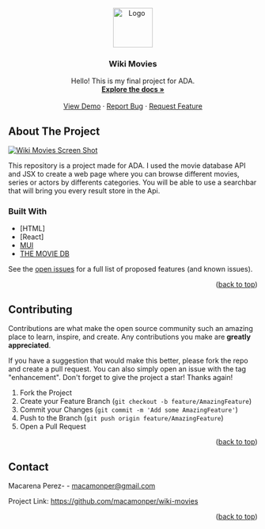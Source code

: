 
<!-- PROJECT LOGO -->
<br />
<div align="center">
  <a href="https://github.com/macamonper/wiki-movies">
    <img src="wiki-movies/src/images/logoWikiMovies.svg" alt="Logo" width="80" height="80">
  </a>

<h3 align="center">Wiki Movies</h3>

  <p align="center">
   Hello! This is my final project for ADA.
    <br />
    <a href="https://github.com/macamonper/wiki-movies"><strong>Explore the docs »</strong></a>
    <br />
    <br />
    <a href="https://wikimoviesandseries.netlify.app/">View Demo</a>
    ·
    <a href="https://github.com/macamonper/wiki-movies/issues">Report Bug</a>
    ·
    <a href="https://github.com/macamonper/wiki-movies/issues">Request Feature</a>
  </p>
</div>


<!-- ABOUT THE PROJECT -->
## About The Project

[![Wiki Movies Screen Shot][product-screenshot]](https://macamonper.github.io/wiki-movies/)

This repository is a project made for ADA. I used the movie database API and JSX to create a web page where you can browse different movies, series or actors by differents categories.
You will be able to use a searchbar that will bring you every result store in the Api.




### Built With


* [HTML]
* [React]
* [MUI](https://mui.com/)
* [THE MOVIE DB](https://developers.themoviedb.org/3/getting-started/introduction)



See the [open issues](https://github.com/macamonper/wiki-movie/issues) for a full list of proposed features (and known issues).

<p align="right">(<a href="#top">back to top</a>)</p>


<!-- CONTRIBUTING -->
## Contributing

Contributions are what make the open source community such an amazing place to learn, inspire, and create. Any contributions you make are **greatly appreciated**.

If you have a suggestion that would make this better, please fork the repo and create a pull request. You can also simply open an issue with the tag "enhancement".
Don't forget to give the project a star! Thanks again!

1. Fork the Project
2. Create your Feature Branch (`git checkout -b feature/AmazingFeature`)
3. Commit your Changes (`git commit -m 'Add some AmazingFeature'`)
4. Push to the Branch (`git push origin feature/AmazingFeature`)
5. Open a Pull Request

<p align="right">(<a href="#top">back to top</a>)</p>


<!-- CONTACT -->
## Contact

Macarena Perez- - macamonper@gmail.com

Project Link: https://github.com/macamonper/wiki-movies

<p align="right">(<a href="#top">back to top</a>)</p>





<!-- MARKDOWN LINKS & IMAGES -->
<!-- https://www.markdownguide.org/basic-syntax/#reference-style-links -->

[issues-url]: https://github.com/macamonper/wiki-movie/issues

[product-screenshot]: wiki-movies/src/images/screenshot.jpeg

